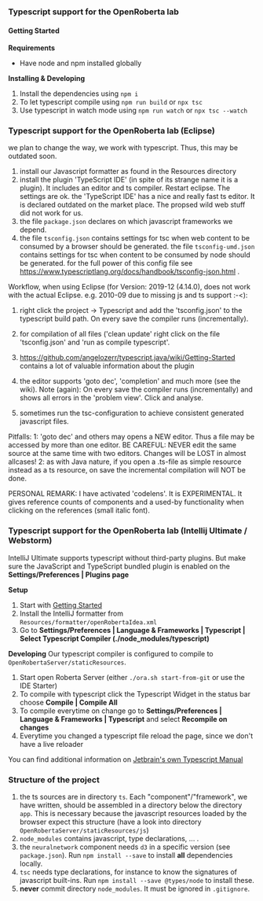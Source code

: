 ### Typescript support for the OpenRoberta lab

#### Getting Started

**Requirements**
* Have node and npm installed globally

**Installing & Developing**
1. Install the dependencies using `npm i`
2. To let typescript compile using `npm run build` or `npx tsc`
3. Use typescript in watch mode using `npm run watch` or `npx tsc --watch`

### Typescript support for the OpenRoberta lab (Eclipse)

we plan to change the way, we work with typescript. Thus, this may be outdated soon.

1. install our Javascript formatter as found in the Resources directory
2. install the plugin 'TypeScript IDE' (in spite of its strange name it is a plugin). It includes an editor and ts compiler. Restart eclipse. The settings are ok.
   the 'TypeScript IDE' has a nice and really fast ts editor. It is declared outdated on the market place. The propsed wild web stuff did not work for us.
3. the file `package.json` declares on which javascript frameworks we depend.
4. the file `tsconfig.json` contains settings for tsc when web content to be consumed by a browser should be generated.
   the file `tsconfig-umd.json` contains settings for tsc when content to be consumed by node should be generated.
   for the full power of this config file see https://www.typescriptlang.org/docs/handbook/tsconfig-json.html .

Workflow, when using Eclipse (for Version: 2019-12 (4.14.0), does not work with the actual Eclipse. e.g. 2010-09 due to missing js and ts support :-<):

1. right click the project -> Typescript and add the 'tsconfig.json' to the typescript build path. On every save the compiler runs (incrementally).
2. for compilation of all files ('clean update' right click on the file 'tsconfig.json' and 'run as compile typescript'.
3. https://github.com/angelozerr/typescript.java/wiki/Getting-Started contains a lot of valuable information about the plugin

4. the editor supports 'goto dec', 'completion' and much more (see the wiki). Note (again): On every save the compiler runs (incrementally) and shows all errors
   in the 'problem view'. Click and analyse.
5. sometimes run the tsc-configuration to achieve consistent generated javascript files.

Pitfalls:
1: 'goto dec' and others may opens a NEW editor. Thus a file may be accessed by more than one editor.
   BE CAREFUL: NEVER edit the same source at the same time with two editors. Changes will be LOST in almost allcases!
2: as with Java nature, if you open a .ts-file as simple resource instead as a ts resource, on save the incremental compilation will NOT be done.

PERSONAL REMARK: I have activated 'codelens'. It is EXPERIMENTAL. It gives reference counts of components and a used-by functionality when clicking on the
    references (small italic font).


### Typescript support for the OpenRoberta lab (Intellij Ultimate / Webstorm)
IntelliJ Ultimate supports typescript without third-party plugins.
But make sure the JavaScript and TypeScript bundled plugin is enabled on the **Settings/Preferences | Plugins page**

**Setup**
1. Start with [Getting Started](#getting-started)
2. Install the IntelliJ formatter from `Resources/formatter/openRobertaIdea.xml`
2. Go to **Settings/Preferences | Language & Frameworks | Typescript | Select Typescript Compiler (./node_modules/typescript)**

**Developing**
Our typescript compiler is configured to compile to `OpenRobertaServer/staticResources`. 

1. Start open Roberta Server (either `./ora.sh start-from-git` or use the IDE Starter)
2. To compile with typescript click the Typescript Widget in the status bar choose **Compile | Compile All**
3. To compile everytime on change go to **Settings/Preferences | Language & Frameworks | Typescript** and select **Recompile on changes**
4. Everytime you changed a typescript file reload the page, since we don't have a live reloader

You can find additional information on [Jetbrain's own Typescript Manual](https://www.jetbrains.com/help/idea/compiling-typescript-to-javascript.html#ts_compiler_compile_code)

### Structure of the project

1. the ts sources are in directory `ts`. Each "component"/"framework", we have written, should be assembled in a directory below the directory `app`. This is necessary
   because the javascript resources loaded by the browser expect this structure (have a look into directory `OpenRobertaServer/staticResources/js`)
2. `node_modules` contains javascript, type declarations, ... .
3. the `neuralnetwork` component needs `d3` in a specific version (see `package.json`).  Run `npm install --save` to install **all** dependencies locally.
4. `tsc` needs type declarations, for instance to know the signatures of javascript built-ins. Run `npm install --save @types/node` to install these.
5. **never** commit directory `node_modules`. It must be ignored in `.gitignore`.  